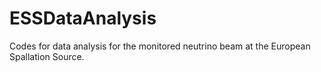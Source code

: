# ESSDataAnalysis
 Codes for data analysis for the monitored neutrino beam at the European Spallation Source.
